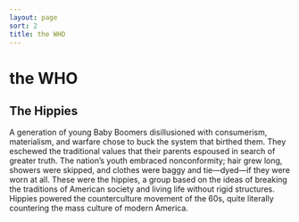 ```yaml
---
layout: page
sort: 2
title: the WHO
---
```


# the WHO

## The Hippies

A generation of young Baby Boomers disillusioned with consumerism, materialism, and warfare chose to buck the system that birthed them. They eschewed the traditional values that their parents espoused in search of greater truth. The nation’s youth embraced nonconformity; hair grew long, showers were skipped, and clothes were baggy and tie—dyed—if they were worn at all. These were the hippies, a group based on the ideas of breaking the traditions of American society and living life without rigid structures. Hippies powered the counterculture movement of the 60s, quite literally countering the mass culture of modern America.
